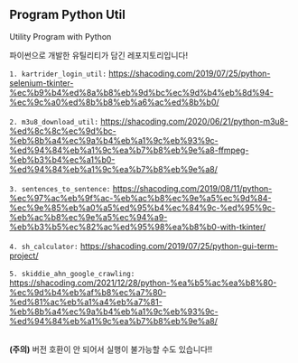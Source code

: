 ## Program Python Util
Utility Program with Python 

파이썬으로 개발한 유틸리티가 담긴 레포지토리입니다!

`1. kartrider_login_util:` https://shacoding.com/2019/07/25/python-selenium-tkinter-%ec%b9%b4%ed%8a%b8%eb%9d%bc%ec%9d%b4%eb%8d%94-%ec%9c%a0%ed%8b%b8%eb%a6%ac%ed%8b%b0/
<br><br>
`2. m3u8_download_util:` https://shacoding.com/2020/06/21/python-m3u8-%ed%8c%8c%ec%9d%bc-%eb%8b%a4%ec%9a%b4%eb%a1%9c%eb%93%9c-%ed%94%84%eb%a1%9c%ea%b7%b8%eb%9e%a8-ffmpeg-%eb%b3%b4%ec%a1%b0-%ed%94%84%eb%a1%9c%ea%b7%b8%eb%9e%a8/
<br><br>
`3. sentences_to_sentence:` https://shacoding.com/2019/08/11/python-%ec%97%ac%eb%9f%ac-%eb%ac%b8%ec%9e%a5%ec%9d%84-%ec%9e%85%eb%a0%a5%ed%95%b4%ec%84%9c-%ed%95%9c-%eb%ac%b8%ec%9e%a5%ec%94%a9-%eb%b3%b5%ec%82%ac%ed%95%98%ea%b8%b0-with-tkinter/
<br><br>
`4. sh_calculator:` https://shacoding.com/2019/07/25/python-gui-term-project/
<br><br>
`5. skiddie_ahn_google_crawling:` https://shacoding.com/2021/12/28/python-%ea%b5%ac%ea%b8%80-%ec%9d%b4%eb%af%b8%ec%a7%80-%ed%81%ac%eb%a1%a4%eb%a7%81-%eb%8b%a4%ec%9a%b4%eb%a1%9c%eb%93%9c-%ed%94%84%eb%a1%9c%ea%b7%b8%eb%9e%a8/
<br><br>

<strong>(주의)</strong> 버전 호환이 안 되어서 실행이 불가능할 수도 있습니다!!

